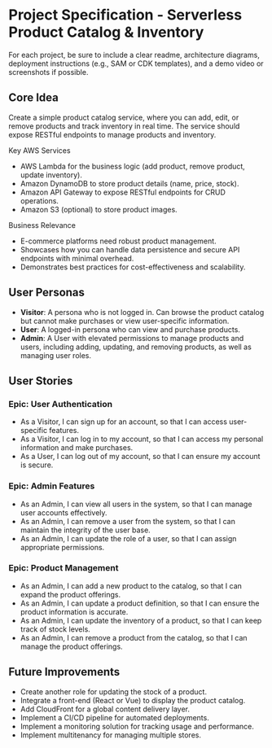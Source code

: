 # Project Specification - Serverless Product Catalog & Inventory

For each project, be sure to include a clear readme, architecture diagrams, deployment instructions (e.g., SAM or CDK templates), and a demo video or screenshots if possible.

## Core Idea

Create a simple product catalog service, where you can add, edit, or remove products and track inventory in real time. The service should expose RESTful endpoints to manage products and inventory.

Key AWS Services

- AWS Lambda for the business logic (add product, remove product, update inventory).
- Amazon DynamoDB to store product details (name, price, stock).
- Amazon API Gateway to expose RESTful endpoints for CRUD operations.
- Amazon S3 (optional) to store product images.

Business Relevance

- E-commerce platforms need robust product management.
- Showcases how you can handle data persistence and secure API endpoints with minimal overhead.
- Demonstrates best practices for cost-effectiveness and scalability.

## User Personas

- **Visitor**: A persona who is not logged in. Can browse the product catalog but cannot make purchases or view user-specific information.
- **User**: A logged-in persona who can view and purchase products.
- **Admin**: A User with elevated permissions to manage products and users, including adding, updating, and removing products, as well as managing user roles.

## User Stories

### Epic: User Authentication

- As a Visitor, I can sign up for an account, so that I can access user-specific features.
- As a Visitor, I can log in to my account, so that I can access my personal information and make purchases.
- As a User, I can log out of my account, so that I can ensure my account is secure.

### Epic: Admin Features

- As an Admin, I can view all users in the system, so that I can manage user accounts effectively.
- As an Admin, I can remove a user from the system, so that I can maintain the integrity of the user base.
- As an Admin, I can update the role of a user, so that I can assign appropriate permissions.

### Epic: Product Management

- As an Admin, I can add a new product to the catalog, so that I can expand the product offerings.
- As an Admin, I can update a product definition, so that I can ensure the product information is accurate.
- As an Admin, I can update the inventory of a product, so that I can keep track of stock levels.
- As an Admin, I can remove a product from the catalog, so that I can manage the product offerings.

## Future Improvements

- Create another role for updating the stock of a product.
- Integrate a front-end (React or Vue) to display the product catalog.
- Add CloudFront for a global content delivery layer.
- Implement a CI/CD pipeline for automated deployments.
- Implement a monitoring solution for tracking usage and performance.
- Implement multitenancy for managing multiple stores.
